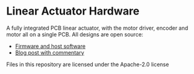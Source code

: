 # Linear Actuator Hardware

A fully integrated PCB linear actuator, with the motor driver, encoder and motor all on a single PCB. All designs are
open source:

- [Firmware and host software](https://github.com/kingoflolz/linear-actuator-firmware)
- [Blog post with commentary](https://benwang.dev/2022/08/08/PCB-Linear-Actuator.html)

Files in this repository are licensed under the Apache-2.0 license